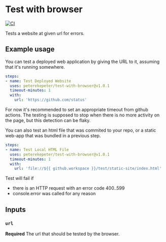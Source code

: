 # Test with browser

[![CI](https://github.com/peterekepeter/test-with-browser/actions/workflows/ci.yml/badge.svg)](https://github.com/peterekepeter/test-with-browser/actions/workflows/ci.yml)

Tests a website at given url for errors.

## Example usage

You can test a deployed web application by giving the URL to it, assuming
that it's running somewhere.

```yaml
steps:
- name: Test Deployed Website
  uses: peterekepeter/test-with-browser@v1.0.1
  timeout-minutes: 1
  with:
    url: 'https://github.com/status'
```

For now it's recommended to set an appropriate timeout from github actions.
The testing is supposed to stop when there is no more activity on the page,
but this detection can be flaky.

You can also test an html file that was commited to your repo, or a static
web-app that was bundled in a previous step.

```yaml
steps:
- name: Test Local HTML File
  uses: peterekepeter/test-with-browser@v1.0.1
  timeout-minutes: 1
  with:
    url: 'file://${{ github.workspace }}/test/static-site/index.html'
```

Test will fail if
 - there is an HTTP request with an error code 400..599
 - console.error was called for any reason

## Inputs

### `url`

**Required** The url that should be tested by the browser.